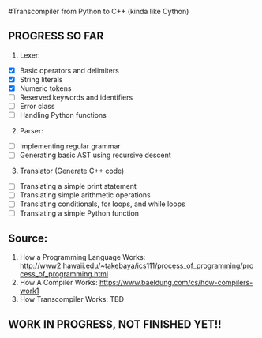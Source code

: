 #Transcompiler from Python to C++ (kinda like Cython)

## PROGRESS SO FAR
1. Lexer:
- [x] Basic operators and delimiters
- [x] String literals
- [x] Numeric tokens 
- [ ] Reserved keywords and identifiers
- [ ] Error class
- [ ] Handling Python functions

2. Parser:
- [ ] Implementing regular grammar
- [ ] Generating basic AST using recursive descent 

3. Translator (Generate C++ code)
- [ ] Translating a simple print statement
- [ ] Translating simple arithmetic operations
- [ ] Translating conditionals, for loops, and while loops
- [ ] Translating a simple Python function

## Source:
1. How a Programming Language Works:
http://www2.hawaii.edu/~takebaya/ics111/process_of_programming/process_of_programming.html
2. How A Compiler Works:
https://www.baeldung.com/cs/how-compilers-work1
3. How Transcompiler Works:
TBD

## WORK IN PROGRESS, NOT FINISHED YET!!
